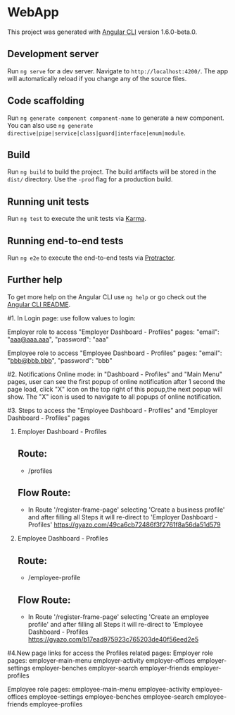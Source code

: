 # WebApp

This project was generated with [Angular CLI](https://github.com/angular/angular-cli) version 1.6.0-beta.0.

## Development server

Run `ng serve` for a dev server. Navigate to `http://localhost:4200/`. The app will automatically reload if you change any of the source files.

## Code scaffolding

Run `ng generate component component-name` to generate a new component. You can also use `ng generate directive|pipe|service|class|guard|interface|enum|module`.

## Build

Run `ng build` to build the project. The build artifacts will be stored in the `dist/` directory. Use the `-prod` flag for a production build.

## Running unit tests

Run `ng test` to execute the unit tests via [Karma](https://karma-runner.github.io).

## Running end-to-end tests

Run `ng e2e` to execute the end-to-end tests via [Protractor](http://www.protractortest.org/).

## Further help

To get more help on the Angular CLI use `ng help` or go check out the [Angular CLI README](https://github.com/angular/angular-cli/blob/master/README.md).


#1. In Login page:
use follow values to login:

Employer role to access "Employer Dashboard - Profiles" pages:
"email": "aaa@aaa.aaa",
"password": "aaa"

Employee role to access "Employee Dashboard - Profiles" pages:
"email": "bbb@bbb.bbb",
"password": "bbb"


#2. Notifications Online mode:
in "Dashboard - Profiles" and "Main Menu" pages,
user can see the first popup of online notification after 1 second the page load,
click "X" icon on the top right of this popup,the next popup will show.
The "X" icon is used to navigate to all popups of online notification.


#3. Steps to access the "Employee Dashboard - Profiles" and "Employer Dashboard - Profiles" pages

  1) Employer Dashboard - Profiles

     Route:
     -----------
      - /profiles

     Flow Route:
     -----------
      - In Route '/register-frame-page' selecting 'Create a business profile' and after filling all Steps it will re-direct to 'Employer Dashboard - Profiles' https://gyazo.com/49ca6cb72486f3f2761f8a56da51d579

  2) Employee Dashboard - Profiles

     Route:
     -----------
      - /employee-profile

     Flow Route:
     -----------
      - In Route '/register-frame-page' selecting 'Create an employee profile' and after filling all Steps it will re-direct to 'Employee Dashboard - Profiles https://gyazo.com/b17ead975923c765203de40f56eed2e5


#4.New page links for access the Profiles related pages:
Employer role pages:
employer-main-menu
employer-activity
employer-offices
employer-settings
employer-benches
employer-search
employer-friends
employer-profiles

Employee role pages:
employee-main-menu
employee-activity
employee-offices
employee-settings
employee-benches
employee-search
employee-friends
employee-profiles